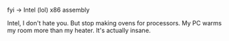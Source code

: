 fyi -> Intel (lol) x86 assembly

Intel, I don't hate you. But stop making ovens for processors. My PC warms my room more than my heater. It's actually insane.
